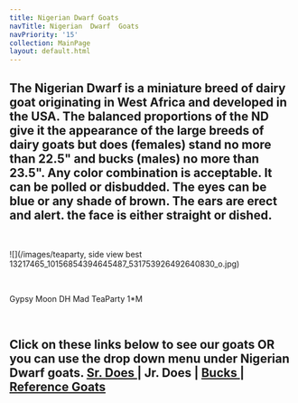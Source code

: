 ```yaml
---
title: Nigerian Dwarf Goats
navTitle: Nigerian  Dwarf  Goats
navPriority: '15'
collection: MainPage
layout: default.html
---
```

## The Nigerian Dwarf is a miniature breed of dairy goat originating in West Africa and developed in the USA. The balanced proportions of the ND give it the appearance of the large breeds of dairy goats but does (females) stand no more than 22.5" and bucks (males) no more than 23.5". Any color combination is acceptable. It can be polled or disbudded. The eyes can be blue or any shade of brown. The ears are erect and alert. the face is either straight or dished.

<br />

![](/images/teaparty, side view best 13217465_10156854394645487_531753926492640830_o.jpg)

<br />

Gypsy Moon DH Mad TeaParty 1*M 

<br />

## Click on these links below to see our goats OR you can use the drop down menu under Nigerian Dwarf goats. [Sr. Does ](goats/does)| Jr. Does | [Bucks ](http://barber-monkey-66235.netlify.com/goats/bucks)| [Reference Goats](barber-monkey-66235.netlify.com/goats/reference-does)

